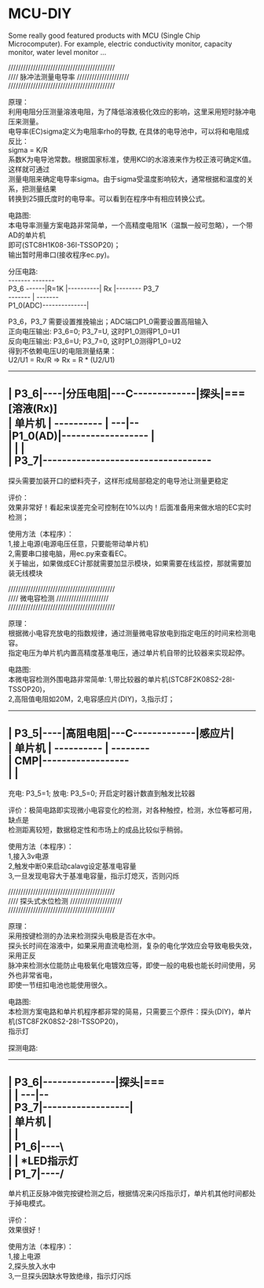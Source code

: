 # MCU-DIY
Some really good featured products with MCU (Single Chip Microcomputer). For example, electric conductivity monitor, capacity monitor, water level monitor ...

///////////////////////////////////////////  
//// 脉冲法测量电导率 /////////////////////  
///////////////////////////////////////////  

原理：  
利用电阻分压测量溶液电阻，为了降低溶液极化效应的影响，这里采用短时脉冲电压来测量。  
电导率(EC)sigma定义为电阻率rho的导数, 在具体的电导池中，可以将和电阻成反比：  
    sigma = K/R  
系数K为电导池常数。根据国家标准，使用KCl的水溶液来作为校正液可确定K值。这样就可通过  
测量电阻来确定电导率sigma。由于sigma受温度影响较大，通常根据和温度的关系，把测量结果  
转换到25摄氏度时的电导率。可以看到在程序中有相应转换公式。  
  
电路图:  
本电导率测量方案电路非常简单，一个高精度电阻1K（温飘一般可忽略），一个带AD的单片机  
即可(STC8H1K08-36I-TSSOP20)；  
输出暂时用串口(接收程序ec.py)。  
  
分压电路:  
            -------          -------  
 P3_6 ------|R=1K |----------| Rx  |-------- P3_7  
            -------     |    -------  
 P1_0(ADC)--------------|  
  
P3_6，P3_7 需要设置推挽输出；ADC端口P1_0需要设置高阻输入  
正向电压输出: P3_6=0; P3_7=U, 这时P1_0测得P1_0=U1  
反向电压输出: P3_6=U; P3_7=0, 这时P1_0测得P1_0=U2  
得到不依赖电压U的电阻测量结果：  
   U2/U1 = Rx/R   =>  Rx = R * (U2/U1)  
  
  
----------    ----------                 ------  
|    P3_6|----|分压电阻|---C-------------|探头|=== [溶液(Rx)]  
| 单片机 |    ----------   |             ---|--  
|P1_0(AD)|------------------                |  
|        |                                  |  
|    P3_7|-----------------------------------  
----------  
  
探头需要加装开口的塑料壳子，这样形成局部稳定的电导池让测量更稳定  
  
评价：  
效果非常好！看起来误差完全可控制在10%以内！后面准备用来做水培的EC实时检测；  
  
使用方法（本程序）：  
1,接上电源(电源电压任意，只要能带动单片机)  
2,需要串口接电脑，用ec.py来查看EC。  
关于输出，如果做成EC计那就需要加显示模块，如果需要在线监控，那就需要加装无线模块  

  
  
  
  
  
  
  
///////////////////////////////////////////  
////      微电容检测   /////////////////////  
///////////////////////////////////////////  
  
原理：  
根据微小电容充放电的指数规律，通过测量微电容放电到指定电压的时间来检测电容。  
指定电压为单片机内置高精度基准电压，通过单片机自带的比较器来实现起停。  
  
电路图:  
本微电容检测外围电路非常简单: 1,带比较器的单片机(STC8F2K08S2-28I-TSSOP20)，  
2,高阻值电阻如20M，2,电容感应片(DIY)，3,指示灯；  
----------    ----------                 --------  
|    P3_5|----|高阻电阻|---C-------------|感应片|  
| 单片机 |    ----------   |             --------  
|     CMP|------------------                  
|        |                                    
----------  
  
充电: P3_5=1; 
放电: P3_5=0;  开启定时器计数直到触发比较器  
  
评价：极简电路即实现微小电容变化的检测，对各种触控，检测，水位等都可用，缺点是  
检测距离较短，数据稳定性和市场上的成品比较似乎稍弱。  
  
使用方法（本程序）：  
1,接入3v电源  
2,触发中断0来启动calavg设定基准电容量  
3,一旦发现电容大于基准电容量，指示灯熄灭，否则闪烁  
  
  
  
  
  
  
  
  
///////////////////////////////////////////  
////     探头式水位检测 /////////////////////  
///////////////////////////////////////////  
  
原理：  
    采用按键检测的办法来检测探头电极是否在水中。  
    探头长时间在溶液中，如果采用直流电检测，复杂的电化学效应会导致电极失效，采用正反  
脉冲来检测水位能防止电极氧化电镀效应等，即使一般的电极也能长时间使用，另外也非常省电，  
即使一节纽扣电池也能使用很久。  
  
电路图:  
本检测方案电路和单片机程序都非常的简易，只需要三个原件：探头(DIY)，单片机(STC8F2K08S2-28I-TSSOP20)，  
指示灯  
  
探测电路:  
----------               ------  
|    P3_6|---------------|探头|===   
|        |               ---|--  
|    P3_7|------------------|  
| 单片机 |  
|        |  
|    P1_6|----\  
|        |     *LED指示灯  
|    P1_7|----/  
----------  
  
单片机正反脉冲做完按键检测之后，根据情况来闪烁指示灯，单片机其他时间都处于掉电模式。  
  
评价：  
    效果很好！  
  
使用方法（本程序）：  
1,接上电源  
2,探头放入水中  
3,一旦探头因缺水导致绝缘，指示灯闪烁  
  
